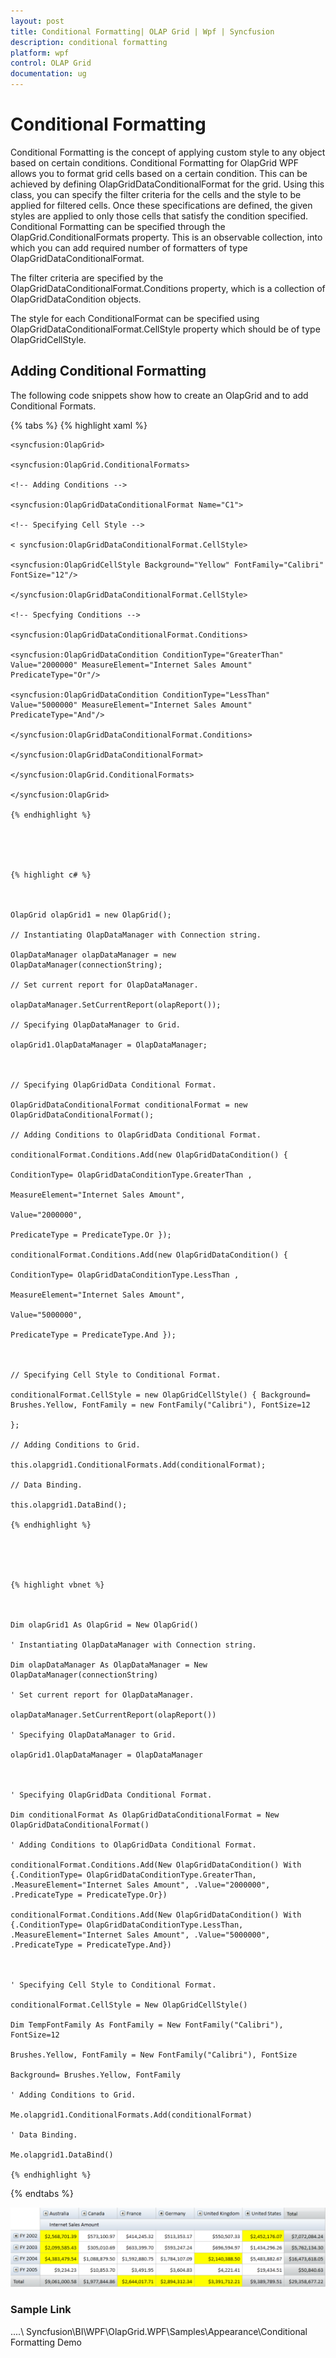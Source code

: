 ```yaml
---
layout: post
title: Conditional Formatting| OLAP Grid | Wpf | Syncfusion
description: conditional formatting
platform: wpf
control: OLAP Grid
documentation: ug
---
```


# Conditional Formatting

Conditional Formatting is the concept of applying custom style to any object based on certain conditions. Conditional Formatting for OlapGrid WPF allows you to format grid cells based on a certain condition. This can be achieved by defining OlapGridDataConditionalFormat for the grid. Using this class, you can specify the filter criteria for the cells and the style to be applied for filtered cells. Once these specifications are defined, the given styles are applied to only those cells that satisfy the condition specified. Conditional Formatting can be specified through the OlapGrid.ConditionalFormats property. This is an observable collection, into which you can add required number of formatters of type OlapGridDataConditionalFormat. 

The filter criteria are specified by the OlapGridDataConditionalFormat.Conditions property, which is a collection of OlapGridDataCondition objects. 

The style for each ConditionalFormat can be specified using OlapGridDataConditionalFormat.CellStyle property which should be of type OlapGridCellStyle.

## Adding Conditional Formatting 

The following code snippets show how to create an OlapGrid and to add Conditional Formats.

{% tabs %}
  {% highlight xaml %}

    

	<syncfusion:OlapGrid>

	<syncfusion:OlapGrid.ConditionalFormats> 

	<!-- Adding Conditions -->                       

	<syncfusion:OlapGridDataConditionalFormat Name="C1">

	<!-- Specifying Cell Style -->

	< syncfusion:OlapGridDataConditionalFormat.CellStyle>

	<syncfusion:OlapGridCellStyle Background="Yellow" FontFamily="Calibri" FontSize="12"/>

	</syncfusion:OlapGridDataConditionalFormat.CellStyle>

	<!-- Specfying Conditions --> 

	<syncfusion:OlapGridDataConditionalFormat.Conditions>

	<syncfusion:OlapGridDataCondition ConditionType="GreaterThan" Value="2000000" MeasureElement="Internet Sales Amount" PredicateType="Or"/>

	<syncfusion:OlapGridDataCondition ConditionType="LessThan" Value="5000000" MeasureElement="Internet Sales Amount" PredicateType="And"/>

	</syncfusion:OlapGridDataConditionalFormat.Conditions>

	</syncfusion:OlapGridDataConditionalFormat>                        

	</syncfusion:OlapGrid.ConditionalFormats>

	</syncfusion:OlapGrid>

	{% endhighlight %}





	{% highlight c# %}



	OlapGrid olapGrid1 = new OlapGrid();

	// Instantiating OlapDataManager with Connection string.

	OlapDataManager olapDataManager = new OlapDataManager(connectionString);

	// Set current report for OlapDataManager.

	olapDataManager.SetCurrentReport(olapReport());

	// Specifying OlapDataManager to Grid.

	olapGrid1.OlapDataManager = OlapDataManager;



	// Specifying OlapGridData Conditional Format.

	OlapGridDataConditionalFormat conditionalFormat = new OlapGridDataConditionalFormat();

	// Adding Conditions to OlapGridData Conditional Format.

	conditionalFormat.Conditions.Add(new OlapGridDataCondition() { 

	ConditionType= OlapGridDataConditionType.GreaterThan , 

	MeasureElement="Internet Sales Amount",

	Value="2000000",

	PredicateType = PredicateType.Or });

	conditionalFormat.Conditions.Add(new OlapGridDataCondition() { 

	ConditionType= OlapGridDataConditionType.LessThan , 

	MeasureElement="Internet Sales Amount",

	Value="5000000",

	PredicateType = PredicateType.And });



	// Specifying Cell Style to Conditional Format.

	conditionalFormat.CellStyle = new OlapGridCellStyle() { Background= Brushes.Yellow, FontFamily = new FontFamily("Calibri"), FontSize=12 

	};

	// Adding Conditions to Grid.

	this.olapgrid1.ConditionalFormats.Add(conditionalFormat);

	// Data Binding.

	this.olapgrid1.DataBind();

	{% endhighlight %}





	{% highlight vbnet %}



	Dim olapGrid1 As OlapGrid = New OlapGrid()

	' Instantiating OlapDataManager with Connection string.

	Dim olapDataManager As OlapDataManager = New OlapDataManager(connectionString)

	' Set current report for OlapDataManager.

	olapDataManager.SetCurrentReport(olapReport())

	' Specifying OlapDataManager to Grid.

	olapGrid1.OlapDataManager = OlapDataManager



	' Specifying OlapGridData Conditional Format.

	Dim conditionalFormat As OlapGridDataConditionalFormat = New OlapGridDataConditionalFormat()

	' Adding Conditions to OlapGridData Conditional Format.

	conditionalFormat.Conditions.Add(New OlapGridDataCondition() With {.ConditionType= OlapGridDataConditionType.GreaterThan, .MeasureElement="Internet Sales Amount", .Value="2000000", .PredicateType = PredicateType.Or})

	conditionalFormat.Conditions.Add(New OlapGridDataCondition() With {.ConditionType= OlapGridDataConditionType.LessThan, .MeasureElement="Internet Sales Amount", .Value="5000000", .PredicateType = PredicateType.And})



	' Specifying Cell Style to Conditional Format.

	conditionalFormat.CellStyle = New OlapGridCellStyle()

	Dim TempFontFamily As FontFamily = New FontFamily("Calibri"), FontSize=12

	Brushes.Yellow, FontFamily = New FontFamily("Calibri"), FontSize

	Background= Brushes.Yellow, FontFamily

	' Adding Conditions to Grid.

	Me.olapgrid1.ConditionalFormats.Add(conditionalFormat)

	' Data Binding.

	Me.olapgrid1.DataBind()

	{% endhighlight %}




{% endtabs %}


![C:/Users/dwarageshmb/Desktop/Vol 4 Docs/Images/OlapGridConditionalFormatting.png](Conditional-Formatting_images/Conditional-Formatting_img1.png)


### Sample Link

..\..\ Syncfusion\BI\WPF\OlapGrid.WPF\Samples\Appearance\Conditional Formatting Demo

